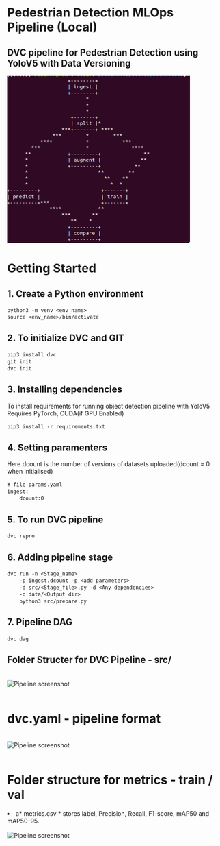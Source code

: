 # Pedestrian Detection MLOps Pipeline (Local)

## DVC pipeline for Pedestrian Detection using YoloV5 with Data Versioning

<img src="screenshots/dvc_dag.png" alt="Pipeline screenshot" title="DVC Pipeline" height="390">

<br/>

<!-- > ## Checkout to `clouds3` branch for pushing results/outputs to AWS S3 Bucket
<br/> -->

# Getting Started
## 1. Create a Python environment
```shell
python3 -m venv <env_name>
source <env_name>/bin/activate
```

## 2. To initialize DVC and GIT
```shell
pip3 install dvc
git init
dvc init
```

## 3. Installing dependencies
To install requirements for running object detection pipeline with YoloV5
Requires PyTorch, CUDA(if GPU Enabled)
```shell
pip3 install -r requirements.txt
````

## 4. Setting paramenters
Here dcount is the number of versions of datasets uploaded(dcount = 0 when initialised)
```
# file params.yaml
ingest:
    dcount:0
```

## 5. To run DVC pipeline
```shell
dvc repro
```

<!-- ## 6. To run Streamlit App
```shell
streamlit run main.py
``` -->

## 6. Adding pipeline stage

```shell
dvc run -n <Stage_name> 
    -p ingest.dcount -p <add parameters> 
    -d src/<Stage_file>.py -d <Any dependencies>
    -o data/<Output dir> 
    python3 src/prepare.py
```

## 7. Pipeline DAG
```shell
dvc dag
```

<!-- ## 9. Push results/outputs to AWS S3
Create .streamlit/secrets.toml file and add your AWS S3 BUCKET ACCESS_KEY and SECRET_KEY

```
ACCESS_KEY = 'xxxxxxx'
SECRET_KEY = 'xxxxxxxxxxxxxx'
``` -->


## Folder Structer for DVC Pipeline - src/
<br>
<img src="screenshots/src.png" alt="Pipeline screenshot" title="DVC Pipeline" height="390">
<br>
<br>

# dvc.yaml -  pipeline format
<br>

<img src="screenshots/dvc.png" alt="Pipeline screenshot" title="DVC Pipeline" height="900">

<br>
<br>

# Folder structure for metrics - train / val
<li> a* metrics.csv * stores label, Precision, Recall, F1-score, mAP50 and mAP50-95.
<br>
<br>
<img src="screenshots/runs.png" alt="Pipeline screenshot" title="DVC Pipeline" height="500">
